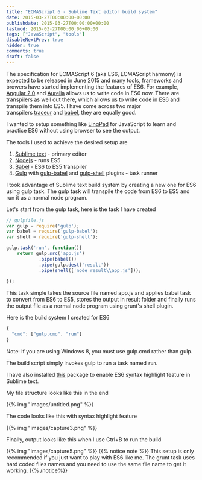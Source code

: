 ```yaml
---
title: "ECMAScript 6 - Sublime Text editor build system"
date: 2015-03-27T00:00:00+00:00
publishdate: 2015-03-27T00:00:00+00:00
lastmod: 2015-03-27T00:00:00+00:00
tags: ["JavaScript", "tools"]
disableNextPrev: true
hidden: true
comments: true
draft: false
---
```


<p>The specification for ECMAScript 6 (aka ES6, ECMAScript harmony) is expected to be released in June 2015 and many tools, frameworks and browers have started implementing the features of ES6. For example, <a href="https://angular.io/" target="_blank">Angular 2.0</a>&nbsp;and <a href="http://aurelia.io/" target="_blank">Aurelia</a>&nbsp;allows us to write code in ES6 now. There are transpilers as well out there, which <!-- more -->allows us to write code in ES6 and transpile them into ES5. I have come across two major transpilers&nbsp;<a href="https://github.com/google/traceur-compiler" target="_blank">traceur</a>&nbsp;and&nbsp;<a href="https://babeljs.io/">babel</a>, they are equally good.</p>
<p>I wanted to setup something like <a href="https://www.linqpad.net/">LinqPad</a>&nbsp;for JavaScript to learn and practice ES6 without using browser to see the output.</p>
<p>The tools I used to achieve the desired setup are</p>
<ol>
<li><a href="http://www.sublimetext.com/" target="_blank">Sublime text</a>&nbsp;- primary editor</li>
<li><a href="https://nodejs.org/" target="_blank">Nodejs</a>&nbsp;- runs ES5</li>
<li><a href="https://babeljs.io/" target="_blank">Babel</a>&nbsp;- ES6 to ES5 transpiler</li>
<li><a href="http://gulpjs.com/" target="_blank">Gulp</a>&nbsp;with <a href="https://github.com/babel/gulp-babel" target="_blank">gulp-babel</a>&nbsp;and <a href="https://github.com/sun-zheng-an/gulp-shell" target="_blank">gulp-shell</a>&nbsp;plugins - task runner</li>
</ol>
<p>I took advantage of Sublime text build system by creating a new one for ES6 using gulp task. The gulp task will transpile the code from ES6 to ES5 and run it as a normal node program.</p>
<p>Let's start from the gulp task, here is the task I have created</p>

```js
// gulpfile.js
var gulp = require('gulp');
var babel = require('gulp-babel');
var shell = require('gulp-shell');

gulp.task('run', function(){
	return gulp.src('app.js')
			.pipe(babel())
			.pipe(gulp.dest('result'))
			.pipe(shell(['node result\\app.js']));
			
});
```

<p>This task simple takes the source file named app.js and applies babel task to convert from ES6 to ES5, stores the output in result folder and finally runs the output file as a normal node program using grunt's shell plugin.</p>
<p>Here is the build system I created for ES6</p>

```js
{
  "cmd": ["gulp.cmd", "run"]
}
```
<p>Note: If you are using Windows 8, you must use gulp.cmd rather than gulp.</p>
<p>The build script simply invokes gulp to run a task named <code>run</code>.</p>
<p>I have also installed <a href="https://packagecontrol.io/packages/JavaScriptNext%20-%20ES6%20Syntax" target="_blank">this</a>&nbsp;package to enable ES6 syntax highlight feature in Sublime text.</p>
<p>My file structure looks like this in the end</p>
{{% img "images/untitled.png" %}}
<p>The code looks like this with syntax highlight feature</p>
{{% img "images/capture3.png" %}}
<p>Finally, output looks like this when I use Ctrl+B to run the build</p>
{{% img "images/capture5.png" %}}
{{% notice note %}}
This setup is only recommended if you just want to play with ES6 like me. The grunt task uses hard coded files names and you need to use the same file name to get it working.
{{% /notice%}}